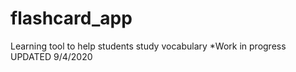 # flashcard_app
Learning tool to help students study vocabulary
*Work in progress UPDATED  9/4/2020
